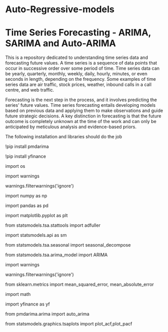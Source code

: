 # Auto-Regressive-models
#  Time Series Forecasting - ARIMA, SARIMA and Auto-ARIMA


This is a repository dedicated to understanding time series data and forecasting future values. A time series is a sequence of data points that occur in successive order over some period of time. Time series data can be yearly, quarterly, monthly, weekly, daily, hourly, minutes, or even seconds in length, depending on the frequency. Some examples of time series data are air traffic, stock prices, weather, inbound calls in a call centre, and web traffic.

Forecasting is the next step in the process, and it involves predicting the series' future values. Time series forecasting entails developing models based on previous data and applying them to make observations and guide future strategic decisions. A key distinction in forecasting is that the future outcome is completely unknown at the time of the work and can only be anticipated by meticulous analysis and evidence-based priors.



The following installation and libraries should do the job

!pip install pmdarima


!pip install yfinance


import os


import warnings

warnings.filterwarnings('ignore')

import numpy as np

import pandas as pd

import matplotlib.pyplot as plt

from statsmodels.tsa.stattools import adfuller

import statsmodels.api as sm

from statsmodels.tsa.seasonal import seasonal_decompose

from statsmodels.tsa.arima_model import ARIMA

import warnings

warnings.filterwarnings('ignore')

from sklearn.metrics import mean_squared_error, mean_absolute_error

import math

import yfinance as yf

from pmdarima.arima import auto_arima

from statsmodels.graphics.tsaplots import plot_acf,plot_pacf
